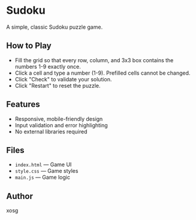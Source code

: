 # Sudoku

A simple, classic Sudoku puzzle game.

## How to Play
- Fill the grid so that every row, column, and 3x3 box contains the numbers 1-9 exactly once.
- Click a cell and type a number (1-9). Prefilled cells cannot be changed.
- Click "Check" to validate your solution.
- Click "Restart" to reset the puzzle.

## Features
- Responsive, mobile-friendly design
- Input validation and error highlighting
- No external libraries required

## Files
- `index.html` — Game UI
- `style.css` — Game styles
- `main.js` — Game logic

## Author
xosg
